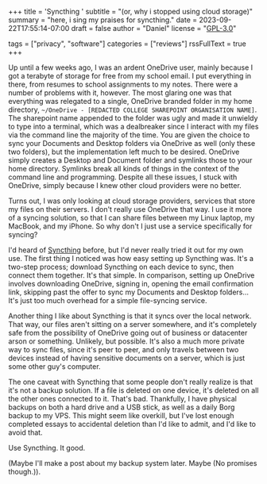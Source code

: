+++
title = 'Syncthing '
subtitle = "(or, why i stopped using cloud storage)"
summary = "here, i sing my praises for syncthing."
date = 2023-09-22T17:55:14-07:00
draft = false
author = "Daniel"
license = "<a rel='license external nofollow noopener noreffer' href='https://opensource.org/licenses/GPL-3.0' target='_blank'>GPL-3.0</a>"

tags = ["privacy", "software"]
categories = ["reviews"]
rssFullText = true
+++

Up until a few weeks ago, I was an ardent OneDrive user, mainly because I got a terabyte of storage for free from my school email. I put everything in there, from resumes to school assignments to my notes. There were a number of problems with it, however. The most glaring one was that everything was relegated to a single, OneDrive branded folder in my home directory, `~/OneDrive - [REDACTED COLLEGE SHAREPOINT ORGANISATION NAME]`. The sharepoint name appended to the folder was ugly and made it unwieldy to type into a terminal, which was a dealbreaker since I interact with my files via the command line the majority of the time. You are given the choice to sync your Documents and Desktop folders via OneDrive as well (only these two folders), but the implementation left much to be desired. OneDrive simply creates a Desktop and Document folder and symlinks those to your home directory. Symlinks break all kinds of things in the context of the command line and programming. Despite all these issues, I stuck with OneDrive, simply because I knew other cloud providers were no better.

Turns out, I was only looking at cloud storage providers, services that store my files on their servers. I don't really use OneDrive that way. I use it more of a syncing solution, so that I can share files between my Linux laptop, my MacBook, and my iPhone. So why don't I just use a service specifically for syncing? 

I'd heard of [Syncthing](https://syncthing.net/) before, but I'd never really tried it out for my own use. The first thing I noticed was how easy setting up Syncthing was. It's a two-step process; download Syncthing on each device to sync, then connect them together. It's that simple. In comparison, setting up OneDrive involves downloading OneDrive, signing in, opening the email confirmation link, skipping past the offer to sync my Documents and Desktop folders... It's just too much overhead for a simple file-syncing service.

Another thing I like about Syncthing is that it syncs over the local network. That way, our files aren't sitting on a server somewhere, and it's completely safe from the possibility of OneDrive going out of business or datacenter arson or something. Unlikely, but possible. It's also a much more private way to sync files, since it's peer to peer, and only travels between two devices instead of having sensitive documents on a server, which is just some other guy's computer.

The one caveat with Syncthing that some people don't really realize is that it's not a backup solution. If a file is deleted on one device, it's deleted on all the other ones connected to it. That's bad. Thankfully, I have physical backups on both a hard drive and a USB stick, as well as a daily Borg backup to my VPS. This might seem like overkill, but I've lost enough completed essays to accidental deletion than I'd like to admit, and I'd like to avoid that.

Use Syncthing. It good.

(Maybe I'll make a post about my backup system later. Maybe (No promises though.)).
